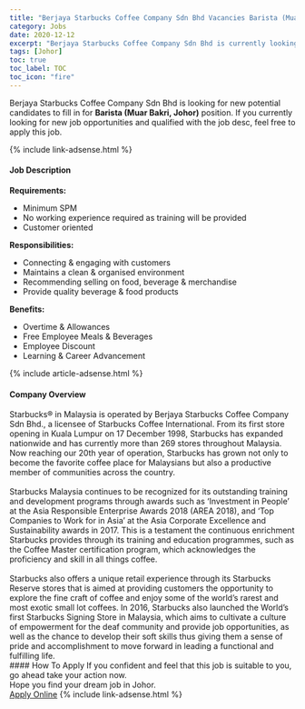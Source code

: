 ```yaml
---
title: "Berjaya Starbucks Coffee Company Sdn Bhd Vacancies Barista (Muar Bakri, Johor)" 
category: Jobs 
date: 2020-12-12 
excerpt: "Berjaya Starbucks Coffee Company Sdn Bhd is currently looking for suitable person to fill in the Barista (Muar Bakri, Johor) which positioned at Johor" 
tags: [Johor] 
toc: true 
toc_label: TOC 
toc_icon: "fire" 
--- 
```


<p>Berjaya Starbucks Coffee Company Sdn Bhd is looking for new potential candidates to fill in for <b>Barista (Muar Bakri, Johor)</b> position. If you currently looking for new job opportunities and qualified with the job desc, feel free to apply this job.
</p>{% include link-adsense.html %} 
<div><div><div><h4>Job Description</h4></div></div><div><div><span><div><div><strong>Requirements:</strong><ul><li>Minimum SPM</li><li>No working experience required as training will be provided</li><li>Customer oriented</li></ul><div><strong>Responsibilities:</strong></div><ul><li>Connecting &amp; engaging with customers</li><li>Maintains a clean &amp; organised environment</li><li>Recommending selling on food, beverage &amp; merchandise</li><li>Provide quality beverage &amp; food products</li></ul><div><strong>Benefits:</strong></div><ul><li>Overtime &amp; Allowances</li><li>Free Employee Meals &amp; Beverages</li><li>Employee Discount</li><li>Learning &amp; Career Advancement</li></ul></div></div></span></div></div></div> 
{% include article-adsense.html %} 
<div><div><div><h4>Company Overview</h4></div></div><div><div><span><div><div>
	Starbucks&#174; in Malaysia is operated by Berjaya Starbucks Coffee Company Sdn Bhd., a licensee of Starbucks Coffee International. From its first store opening in Kuala Lumpur on 17 December 1998, Starbucks has expanded nationwide and has currently more than 269 stores throughout Malaysia. Now reaching our 20th year of operation, Starbucks has grown not only to become the favorite coffee place for Malaysians but also a productive member of communities across the country.</div>
<div>
<br>
	Starbucks Malaysia continues to be recognized for its outstanding training and development programs through awards such as &#8216;Investment in People&#8217; at the Asia Responsible Enterprise Awards 2018 (AREA 2018), and &#8216;Top Companies to Work for in Asia&#8217; at the Asia Corporate Excellence and Sustainability awards in 2017. This is a testament the continuous enrichment Starbucks provides through its training and education programmes, such as the Coffee Master certification program, which acknowledges the proficiency and skill in all things coffee.</div>
<div>
<br>
	Starbucks also offers a unique retail experience through its Starbucks Reserve stores that is aimed at providing customers the opportunity to explore the fine craft of coffee and enjoy some of the world&#8217;s rarest and most exotic small lot coffees. In 2016, Starbucks also launched the World&#8217;s first Starbucks Signing Store in Malaysia, which aims to cultivate a culture of empowerment for the deaf community and provide job opportunities, as well as the chance to develop their soft skills thus giving them a sense of pride and accomplishment to move forward in leading a functional and fulfilling life.</div></div></span></div></div></div> 
#### How To Apply 
If you confident and feel that this job is suitable to you, go ahead take your action now. <br/> 
Hope you find your dream job in Johor. <br/> 
<a href="https://www.jobstreet.com.my/en/job/barista-muar-bakri-johor-4442908?jobId=jobstreet-my-job-4442908&sectionRank=8&token=0~4053c66f-e1cf-4d5a-917e-3ec1f8c2def9&fr=SRP%20View%20In%20New%20Ta" class="btn btn--info" target="_blank" rel="nofollow noopenner">Apply Online</a> 
{% include link-adsense.html %} 